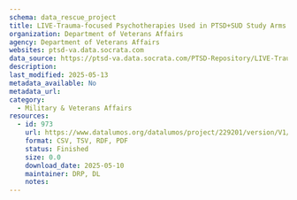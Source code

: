 ```yaml
---
schema: data_rescue_project 
title: LIVE-Trauma-focused Psychotherapies Used in PTSD+SUD Study Arms
organization: Department of Veterans Affairs
agency: Department of Veterans Affairs
websites: ptsd-va.data.socrata.com
data_source: https://ptsd-va.data.socrata.com/PTSD-Repository/LIVE-Trauma-focused-Psychotherapies-Used-in-PTSD-S/9kcq-jbcw
description: 
last_modified: 2025-05-13
metadata_available: No
metadata_url: 
category:
  - Military & Veterans Affairs 
resources:
  - id: 973
    url: https://www.datalumos.org/datalumos/project/229201/version/V1/view
    format: CSV, TSV, RDF, PDF
    status: Finished
    size: 0.0
    download_date: 2025-05-10
    maintainer: DRP, DL
    notes: 
---
```

